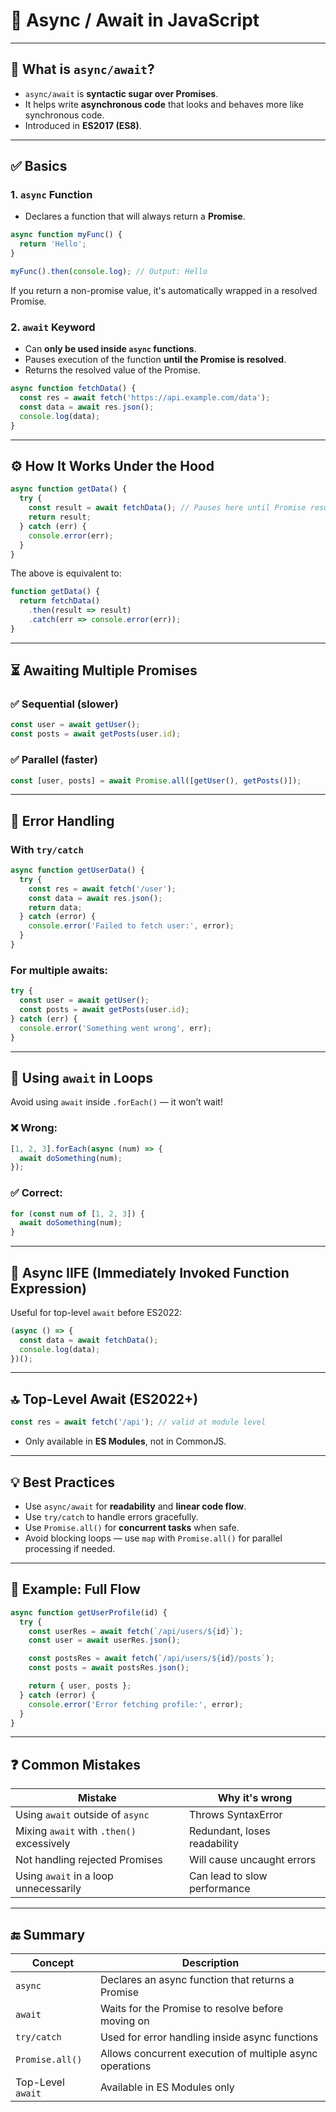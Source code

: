 # 🔄 Async / Await in JavaScript

---

## 🧠 What is `async/await`?

* `async/await` is **syntactic sugar over Promises**.
* It helps write **asynchronous code** that looks and behaves more like synchronous code.
* Introduced in **ES2017 (ES8)**.

---

## ✅ Basics

### 1. `async` Function

* Declares a function that will always return a **Promise**.

```js
async function myFunc() {
  return 'Hello';
}

myFunc().then(console.log); // Output: Hello
```

If you return a non-promise value, it's automatically wrapped in a resolved Promise.

### 2. `await` Keyword

* Can **only be used inside `async` functions**.
* Pauses execution of the function **until the Promise is resolved**.
* Returns the resolved value of the Promise.

```js
async function fetchData() {
  const res = await fetch('https://api.example.com/data');
  const data = await res.json();
  console.log(data);
}
```

---

## ⚙ How It Works Under the Hood

```js
async function getData() {
  try {
    const result = await fetchData(); // Pauses here until Promise resolves
    return result;
  } catch (err) {
    console.error(err);
  }
}
```

The above is equivalent to:

```js
function getData() {
  return fetchData()
    .then(result => result)
    .catch(err => console.error(err));
}
```

---

## ⏳ Awaiting Multiple Promises

### ✅ Sequential (slower)

```js
const user = await getUser();
const posts = await getPosts(user.id);
```

### ✅ Parallel (faster)

```js
const [user, posts] = await Promise.all([getUser(), getPosts()]);
```

---

## 🧨 Error Handling

### With `try/catch`

```js
async function getUserData() {
  try {
    const res = await fetch('/user');
    const data = await res.json();
    return data;
  } catch (error) {
    console.error('Failed to fetch user:', error);
  }
}
```

### For multiple awaits:

```js
try {
  const user = await getUser();
  const posts = await getPosts(user.id);
} catch (err) {
  console.error('Something went wrong', err);
}
```

---

## 🔁 Using `await` in Loops

Avoid using `await` inside `.forEach()` — it won’t wait!

### ❌ Wrong:

```js
[1, 2, 3].forEach(async (num) => {
  await doSomething(num);
});
```

### ✅ Correct:

```js
for (const num of [1, 2, 3]) {
  await doSomething(num);
}
```

---

## 🔄 Async IIFE (Immediately Invoked Function Expression)

Useful for top-level `await` before ES2022:

```js
(async () => {
  const data = await fetchData();
  console.log(data);
})();
```

---

## 🔝 Top-Level Await (ES2022+)

```js
const res = await fetch('/api'); // valid at module level
```

* Only available in **ES Modules**, not in CommonJS.

---

## 💡 Best Practices

* Use `async/await` for **readability** and **linear code flow**.
* Use `try/catch` to handle errors gracefully.
* Use `Promise.all()` for **concurrent tasks** when safe.
* Avoid blocking loops — use `map` with `Promise.all()` for parallel processing if needed.

---

## 🧪 Example: Full Flow

```js
async function getUserProfile(id) {
  try {
    const userRes = await fetch(`/api/users/${id}`);
    const user = await userRes.json();

    const postsRes = await fetch(`/api/users/${id}/posts`);
    const posts = await postsRes.json();

    return { user, posts };
  } catch (error) {
    console.error('Error fetching profile:', error);
  }
}
```

---

## ❓ Common Mistakes

| Mistake                                   | Why it's wrong               |
| ----------------------------------------- | ---------------------------- |
| Using `await` outside of `async`          | Throws SyntaxError           |
| Mixing `await` with `.then()` excessively | Redundant, loses readability |
| Not handling rejected Promises            | Will cause uncaught errors   |
| Using `await` in a loop unnecessarily     | Can lead to slow performance |

---

## 🔚 Summary

| Concept           | Description                                              |
| ----------------- | -------------------------------------------------------- |
| `async`           | Declares an async function that returns a Promise        |
| `await`           | Waits for the Promise to resolve before moving on        |
| `try/catch`       | Used for error handling inside async functions           |
| `Promise.all()`   | Allows concurrent execution of multiple async operations |
| Top-Level `await` | Available in ES Modules only                             |
